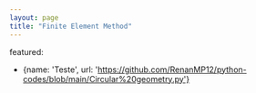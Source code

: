 ```yaml
---
layout: page
title: "Finite Element Method"
---
```


featured:
- {name: 'Teste', url: 'https://github.com/RenanMP12/python-codes/blob/main/Circular%20geometry.py'}
